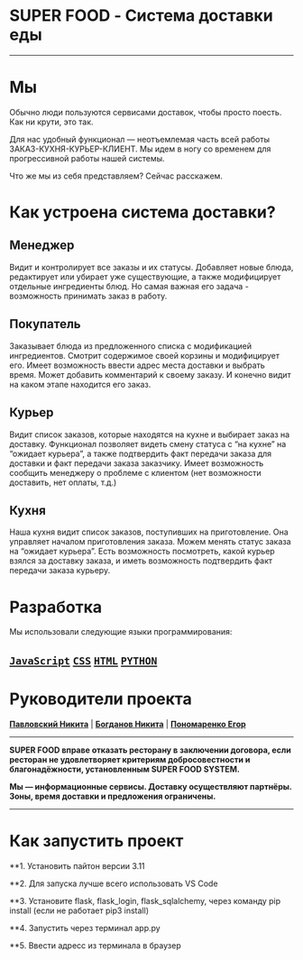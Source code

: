 # SUPER FOOD - Система доставки еды

--------------------------------------------------------------

# Мы
Обычно люди пользуются сервисами доставок, чтобы просто поесть. Как ни крути, это так.

Для нас удобный функционал — неотъемлемая часть всей работы ЗАКАЗ-КУХНЯ-КУРЬЕР-КЛИЕНТ. Мы идем в ногу со временем для прогрессивной работы нашей системы.

Что же мы из себя представляем? Сейчас расскажем.


# Как устроена система доставки?
  ## Менеджер
  Видит и контролирует все заказы и их статусы. Добавляет новые блюда, редактирует или убирает уже существующие, а также модифицирует отдельные ингредиенты блюд. Но самая важная его задача - возможность принимать заказ в работу.
  ## Покупатель
  Заказывает блюда из предложенного списка с модификацией ингредиентов. Смотрит содержимое своей корзины и модифицирует его. Имеет возможность ввести адрес места доставки и выбрать время. Может добавить комментарий к своему заказу. И конечно видит на каком этапе находится его заказ.
  ## Курьер
  Видит список заказов, которые находятся на кухне и выбирает заказ на доставку. Функционал позволяет видеть смену статуса с “на кухне” на “ожидает курьера”, а также подтвердить факт передачи заказа для доставки и факт передачи заказа заказчику. Имеет возможность сообщить менеджеру о проблеме с клиентом (нет возможности доставить, нет оплаты, т.д.)
  ## Кухня
  Наша кухня видит список заказов, поступивших на приготовление. Она управляет началом приготовления заказа. Можем менять статус заказа на “ожидает курьера”. Есть возможность посмотреть, какой курьер взялся за доставку заказа, и иметь возможность подтвердить факт передачи заказа курьеру.


# Разработка
  Мы использовали следующие языки программирования:
  ##  **[`JavaScript`](https://ru.wikipedia.org/wiki/JavaScript)** **[`CSS`](https://ru.wikipedia.org/wiki/CSS)** **[`HTML`](https://ru.wikipedia.org/wiki/HTML)** **[`PYTHON`](https://ru.wikipedia.org/wiki/Python)**

# Руководители проекта
**[Павловский Никита](https://vk.com/nnnarr)** |
**[Богданов Никита](https://vk.com/dotox)** |
**[Пономаренко Егор](https://vk.com/archeeezer)**

--------------------------------------------------------------

**SUPER FOOD вправе отказать ресторану в заключении договора, если ресторан не удовлетворяет критериям добросовестности и благонадёжности, установленным SUPER FOOD SYSTEM.**

**Мы — информационные сервисы. Доставку осуществляют партнёры. Зоны, время доставки и предложения ограничены.**

--------------------------------------------------------------
# Как запустить проект
**1. Установить пайтон версии 3.11

**2. Для запуска лучше всего использовать VS Code

**3. Установите flask, flask_login, flask_sqlalchemy, через команду pip install (если не работает pip3 install)

**4. Запустить через терминал app.py

**5. Ввести адресс из терминала в браузер

